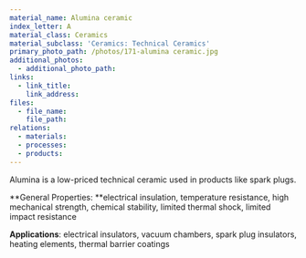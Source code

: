 ```yaml
---
material_name: Alumina ceramic
index_letter: A
material_class: Ceramics
material_subclass: 'Ceramics: Technical Ceramics'
primary_photo_path: /photos/171-alumina ceramic.jpg
additional_photos:
  - additional_photo_path:
links:
  - link_title:
    link_address:
files:
  - file_name:
    file_path:
relations:
  - materials:
  - processes:
  - products:
---
```



Alumina is a low-priced technical ceramic used in products like spark plugs.

**General Properties:&nbsp;**electrical insulation, temperature resistance, high mechanical strength, chemical stability, limited thermal shock, limited impact resistance

**Applications**: electrical insulators, vacuum chambers, spark plug insulators, heating elements, thermal barrier coatings
